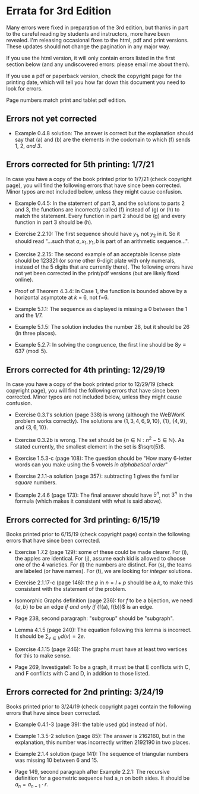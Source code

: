 
# Errata for 3rd Edition

Many errors were fixed in preparation of the 3rd edition, but thanks in part to the careful reading by students and instructors, more have been revealed.  I'm releasing occasional fixes to the html, pdf and print versions.  These updates should not change the pagination in any major way.

If you use the html version, it will only contain errors listed in the first section below (and any undiscovered errors: please email me about them).

If you use a pdf or paperback version, check the copyright page for the printing date, which will tell you how far down this document you need to look for errors.

Page numbers match print and tablet pdf edition.

## Errors not yet corrected

* Example 0.4.8 solution: The answer is correct but the explanation should say that \(a\) and \(b\) are the elements in the codomain to which \(f\) sends 1, 2, _and 3_.

## Errors corrected for 5th printing: 1/7/21

In case you have a copy of the book printed prior to 1/7/21 (check copyright page), you will find the following errors that have since been corrected.  Minor typos are not included below, unless they might cause confusion.

* Example 0.4.5: In the statement of part 3, and the solutions to parts 2 and 3, the functions are incorrectly called \(f\) instead of \(g\) or \(h\) to match the statement.  Every function in part 2 should be \(g\) and every function in part 3 should be \(h\).

* Exercise 2.2.10: The first sequence should have $y_1$, not $y_2$ in it.  So it should read "...such that $a, x_1, y_1, b$ is part of an arithmetic sequence...".

* Exercise 2.2.15: The second example of an acceptable license plate should be 123321 (or some other 6-digit plate with only numerals, instead of the 5 digits that are currently there).
The following errors have not yet been corrected in the print/pdf versions (but are likely fixed online).

* Proof of Theorem 4.3.4: In Case 1, the function is bounded above by a horizontal asymptote at *k* = 6, not f=6.

* Example 5.1.1: The sequence as displayed is missing a 0 between the 1 and the 1/7.

* Example 5.1.5: The solution includes the number 28, but it should be 26 (in three places).

* Example 5.2.7: In solving the congruence, the first line should be $8y \equiv 637 \pmod{5}$.

## Errors corrected for 4th printing: 12/29/19

In case you have a copy of the book printed prior to 12/29/19 (check copyright page), you will find the following errors that have since been corrected.  Minor typos are not included below, unless they might cause confusion.

* Exercise 0.3.1's solution (page 338) is wrong (although the WeBWorK problem works correctly).  The solutions are $\{1,3,4,6,9,10\}$, $\{1\}$, $\{4,9\}$, and $\{3,6,10\}$.

* Exercise 0.3.2b is wrong.  The set should be $\{n \in \mathbb N : n^2 - 5 \in \mathbb N\}$.  As stated currently, the smallest element in the set is $\sqrt{5}$.

* Exercise 1.5.3-c (page 108): The question should be "How many 6-letter words can you make using the 5 vowels *in alphabetical order*"

* Exercise 2.1.1-a solution (page 357): subtracting 1 gives the familiar *square* numbers.

* Example 2.4.6 (page 173): The final answer should have $5^n$, not $3^n$ in the formula (which makes it consistent with what is said above).
 
## Errors corrected for 3rd printing: 6/15/19

Books printed prior to 6/15/19 (check copyright page) contain the following errors that have since been corrected.


* Exercise 1.7.2 (page 129): some of these could be made clearer.  For (i), the apples are identical.  For (j), assume each kid is allowed to choose one of the 4 varieties.  For (l) the numbers are distinct.  For (s), the teams are labeled (or have names).  For (t), we are looking for *integer* solutions.

* Exercise 2.1.17-c (page 146): the $p$ in $n = l+p$ should be a $k$, to make this consistent with the statement of the problem.  

* Isomorphic Graphs definition (page 236): for $f$ to be a bijection, we need $\{a,b\}$ to be an edge *if and only if* \{f(a), f(b)\}$ is an edge.  

* Page 238, second paragraph: "subgroup" should be "subgraph".

* Lemma 4.1.5 (page 240): The equation following this lemma is incorrect.  It should be $\sum_{v\in V} d(v) = 2e$.

* Exercise 4.1.15 (page 246): The graphs must have at least two vertices for this to make sense.

* Page 269, Investigate!: To be a graph, it must be that E conflicts with C, and F conflicts with C and D, in addition to those listed.




## Errors corrected for 2nd printing: 3/24/19

Books printed prior to 3/24/19 (check copyright page) contain the following errors that have since been corrected. 

* Example 0.4.1-3 (page 39): the table used $g(x)$ instead of $h(x)$.

* Example 1.3.5-2 solution (page 85): The answer is 2162160, but in the explanation, this number was incorrectly written 2192190 in two places.

* Example 2.1.4 solution (page 141): The sequence of triangular numbers was missing 10 between 6 and 15.

* Page 149, second paragraph after Example 2.2.1: The recursive definition for a geometric sequence had a_n on both sides.  It should be $a_n = a_{n-1}\cdot r$.